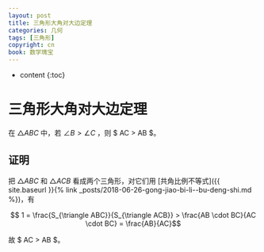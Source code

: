 ```yaml
---
layout: post
title: 三角形大角对大边定理
categories: 几何
tags: [三角形]
copyright: cn
book: 数学瑰宝
---
```


* content
{:toc}

# 三角形大角对大边定理

在 $\triangle ABC$ 中，若 $\angle B > \angle C$ ，则 $ AC > AB $。

## 证明

把 $\triangle ABC$ 和 $\triangle ACB$ 看成两个三角形，对它们用 [共角比例不等式]({{ site.baseurl }}{% link _posts/2018-06-26-gong-jiao-bi-li--bu-deng-shi.md %})，有

$$ 1 = \frac{S_{\triangle ABC}}{S_{\triangle ACB}} > \frac{AB \cdot BC}{AC \cdot BC} = \frac{AB}{AC}$$

故 $ AC > AB $。

